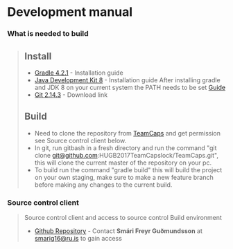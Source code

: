 Development manual
==================

### What is needed to build 
> 
> ## Install
> * [Gradle 4.2.1](https://gradle.org/install/) - Installation guide
> * [Java Development Kit 8](https://docs.oracle.com/javase/8/docs/technotes/guides/install/install_overview.html) - Installation guide
> After installing gradle and JDK 8 on your current system the PATH needs to be set [Guide](https://www.java.com/en/download/help/path.xml)
> * [Git 2.14.3](https://git-scm.com/downloads) - Download link
> ## Build
> * Need to clone the repository from [TeamCaps](https://github.com/HUGB2017TeamCapslock/TeamCaps) and get permission see Source control client below.
> * In git, run gitbash in a fresh directory and run the command "git clone git@github.com:HUGB2017TeamCapslock/TeamCaps.git", this will clone the current master of the repository on your pc. 
> * To build run the command "gradle build" this will build the project on your own staging, make sure to make a new feature branch before making any changes to the current build.

### Source control client
>
> Source control client and access to source
> control Build environment
> * [Github Repository](https://github.com/HUGB2017TeamCapslock/TeamCaps/) - Contact **Smári Freyr Guðmundsson** at smarig16@ru.is to gain access 

